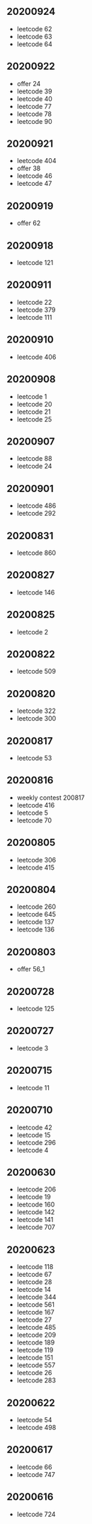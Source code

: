 ## 20200924
* leetcode 62
* leetcode 63
* leetcode 64
## 20200922
* offer 24
* leetcode 39
* leetcode 40
* leetcode 77
* leetcode 78
* leetcode 90
## 20200921
* leetcode 404
* offer 38
* leetcode 46
* leetcode 47
## 20200919
* offer 62
## 20200918
* leetcode 121
## 20200911
* leetcode 22
* leetcode 379
* leetcode 111
## 20200910
* leetcode 406
## 20200908
* leetcode 1
* leetcode 20
* leetcode 21
* leetcode 25
## 20200907
* leetcode 88
* leetcode 24
## 20200901
* leetcode 486
* leetcode 292
## 20200831
* leetcode 860
## 20200827
* leetcode 146
## 20200825
* leetcode 2
## 20200822
* leetcode 509
## 20200820
* leetcode 322
* leetcode 300
## 20200817
* leetcode 53
## 20200816
* weekly contest 200817
* leetcode 416
* leetcode 5
* leetcode 70
## 20200805
* leetcode 306
* leetcode 415
## 20200804
* leetcode 260
* leetcode 645
* leetcode 137
* leetcode 136
## 20200803
* offer 56_1
## 20200728
* leetcode 125
## 20200727
* leetcode 3
## 20200715
* leetcode 11
## 20200710
* leetcode 42
* leetcode 15
* leetcode 296
* leetcode 4
## 20200630
* leetcode 206
* leetcode 19
* leetcode 160
* leetcode 142
* leetcode 141
* leetcode 707
## 20200623
* leetcode 118
* leetcode 67
* leetcode 28
* leetcode 14
* leetcode 344
* leetcode 561
* leetcode 167
* leetcode 27
* leetcode 485
* leetcode 209
* leetcode 189
* leetcode 119
* leetcode 151
* leetcode 557
* leetcode 26
* leetcode 283
## 20200622
* leetcode 54
* leetcode 498
## 20200617
* leetcode 66
* leetcode 747
## 20200616
* leetcode 724
